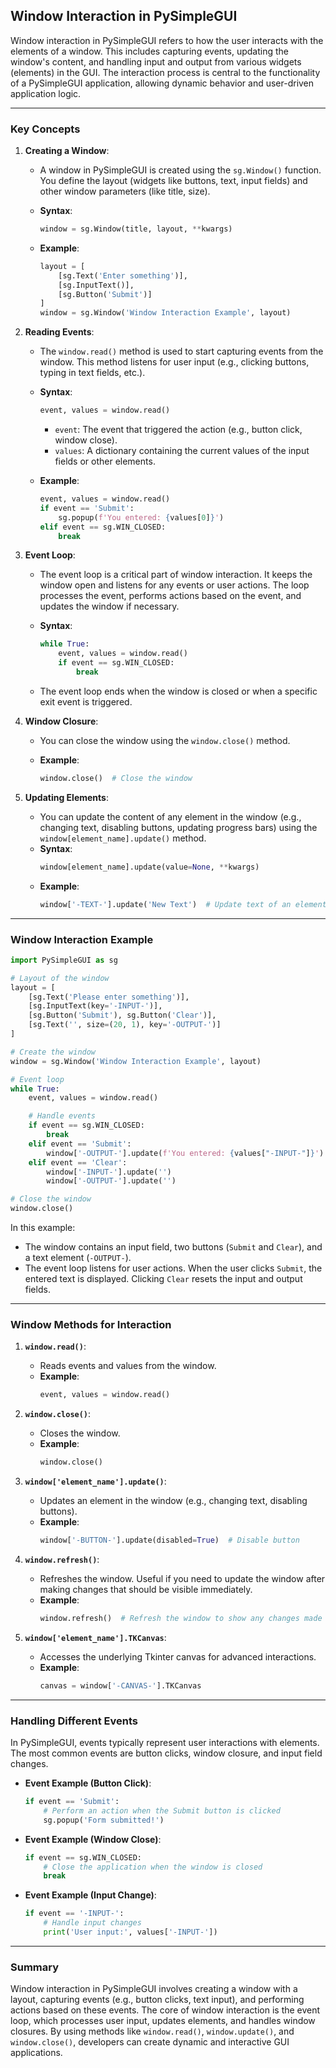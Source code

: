 ## Window Interaction in PySimpleGUI

Window interaction in PySimpleGUI refers to how the user interacts with the elements of a window. This includes capturing events, updating the window's content, and handling input and output from various widgets (elements) in the GUI. The interaction process is central to the functionality of a PySimpleGUI application, allowing dynamic behavior and user-driven application logic.

---

### Key Concepts

1. **Creating a Window**:
   - A window in PySimpleGUI is created using the `sg.Window()` function. You define the layout (widgets like buttons, text, input fields) and other window parameters (like title, size).
   
   - **Syntax**:
     ```python
     window = sg.Window(title, layout, **kwargs)
     ```
   - **Example**:
     ```python
     layout = [
         [sg.Text('Enter something')],
         [sg.InputText()],
         [sg.Button('Submit')]
     ]
     window = sg.Window('Window Interaction Example', layout)
     ```

2. **Reading Events**:
   - The `window.read()` method is used to start capturing events from the window. This method listens for user input (e.g., clicking buttons, typing in text fields, etc.).
   - **Syntax**: 
     ```python
     event, values = window.read()
     ```
     - `event`: The event that triggered the action (e.g., button click, window close).
     - `values`: A dictionary containing the current values of the input fields or other elements.

   - **Example**:
     ```python
     event, values = window.read()
     if event == 'Submit':
         sg.popup(f'You entered: {values[0]}')
     elif event == sg.WIN_CLOSED:
         break
     ```

3. **Event Loop**:
   - The event loop is a critical part of window interaction. It keeps the window open and listens for any events or user actions. The loop processes the event, performs actions based on the event, and updates the window if necessary.
   
   - **Syntax**:
     ```python
     while True:
         event, values = window.read()
         if event == sg.WIN_CLOSED:
             break
     ```
   - The event loop ends when the window is closed or when a specific exit event is triggered.

4. **Window Closure**:
   - You can close the window using the `window.close()` method.
   
   - **Example**:
     ```python
     window.close()  # Close the window
     ```

5. **Updating Elements**:
   - You can update the content of any element in the window (e.g., changing text, disabling buttons, updating progress bars) using the `window[element_name].update()` method.
   - **Syntax**: 
     ```python
     window[element_name].update(value=None, **kwargs)
     ```
   - **Example**:
     ```python
     window['-TEXT-'].update('New Text')  # Update text of an element with key '-TEXT-'
     ```

---

### Window Interaction Example

```python
import PySimpleGUI as sg

# Layout of the window
layout = [
    [sg.Text('Please enter something')],
    [sg.InputText(key='-INPUT-')],
    [sg.Button('Submit'), sg.Button('Clear')],
    [sg.Text('', size=(20, 1), key='-OUTPUT-')]
]

# Create the window
window = sg.Window('Window Interaction Example', layout)

# Event loop
while True:
    event, values = window.read()

    # Handle events
    if event == sg.WIN_CLOSED:
        break
    elif event == 'Submit':
        window['-OUTPUT-'].update(f'You entered: {values["-INPUT-"]}')
    elif event == 'Clear':
        window['-INPUT-'].update('')
        window['-OUTPUT-'].update('')

# Close the window
window.close()
```

In this example:
- The window contains an input field, two buttons (`Submit` and `Clear`), and a text element (`-OUTPUT-`).
- The event loop listens for user actions. When the user clicks `Submit`, the entered text is displayed. Clicking `Clear` resets the input and output fields.

---

### Window Methods for Interaction

1. **`window.read()`**:
   - Reads events and values from the window.
   - **Example**:
     ```python
     event, values = window.read()
     ```

2. **`window.close()`**:
   - Closes the window.
   - **Example**:
     ```python
     window.close()
     ```

3. **`window['element_name'].update()`**:
   - Updates an element in the window (e.g., changing text, disabling buttons).
   - **Example**:
     ```python
     window['-BUTTON-'].update(disabled=True)  # Disable button
     ```

4. **`window.refresh()`**:
   - Refreshes the window. Useful if you need to update the window after making changes that should be visible immediately.
   - **Example**:
     ```python
     window.refresh()  # Refresh the window to show any changes made
     ```

5. **`window['element_name'].TKCanvas`**:
   - Accesses the underlying Tkinter canvas for advanced interactions.
   - **Example**:
     ```python
     canvas = window['-CANVAS-'].TKCanvas
     ```

---

### Handling Different Events

In PySimpleGUI, events typically represent user interactions with elements. The most common events are button clicks, window closure, and input field changes.

- **Event Example (Button Click)**:
  ```python
  if event == 'Submit':
      # Perform an action when the Submit button is clicked
      sg.popup('Form submitted!')
  ```

- **Event Example (Window Close)**:
  ```python
  if event == sg.WIN_CLOSED:
      # Close the application when the window is closed
      break
  ```

- **Event Example (Input Change)**:
  ```python
  if event == '-INPUT-':
      # Handle input changes
      print('User input:', values['-INPUT-'])
  ```

---

### Summary

Window interaction in PySimpleGUI involves creating a window with a layout, capturing events (e.g., button clicks, text input), and performing actions based on these events. The core of window interaction is the event loop, which processes user input, updates elements, and handles window closures. By using methods like `window.read()`, `window.update()`, and `window.close()`, developers can create dynamic and interactive GUI applications.